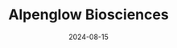 ---  
layout: startup_page  
title: "Alpenglow Biosciences"  
id: "alpenglowbiosciences.com"  
permalink: "/alpenglowbiosciencesalpenglowbiosciences.com08152024/"  
website: "https://www.alpenglowbiosciences.com/"  
funding_round: ""  
funding_amount: "$1M"  
investors: "Dynamk Capital, Paul McEwan"  
about: "Alpenglow Biosciences develops the Aurora™ platform, a 3D spatial biology platform using non-destructive 3D imaging and AI to improve predictive diagnostics and intraoperative care. The platform aims to redefine pathology by moving beyond single slide analysis to encompass whole tissue analysis, providing more accurate information for clinicians."  
markets: "Biotechnology, Healthcare, AI, Pathology"  
hq: "Seattle, Washington, United States"  
founded_year: "2018"  
linkedin: "https://www.linkedin.com/company/alpenglow-biosciences"  
twitter: "https://twitter.com/alpenglowbio"  
instagram: ""  
facebook: ""  
crunchbase: "https://www.crunchbase.com/organization/lightspeed-microscopy-inc"  
pitchbook: "https://pitchbook.com/profiles/company/235307-62"  

date_display: "15-Aug-2024"  
date: "2024-08-15"

# SEO Optimization  
meta_title: "Alpenglow Biosciences -  Funding ($1M)"  
meta_description: "Alpenglow Biosciences, Alpenglow Biosciences develops the Aurora™ platform, a 3D spatial biology platform using non-destructive 3D imaging and AI to improve predictive diagn..."  
meta_keywords: "Alpenglow Biosciences, Biotechnology, Healthcare, AI, Pathology,  funding"  
canonical_url: "https://startup.projectstartups.com/alpenglowbiosciencesalpenglowbiosciences.com08152024/"  
---